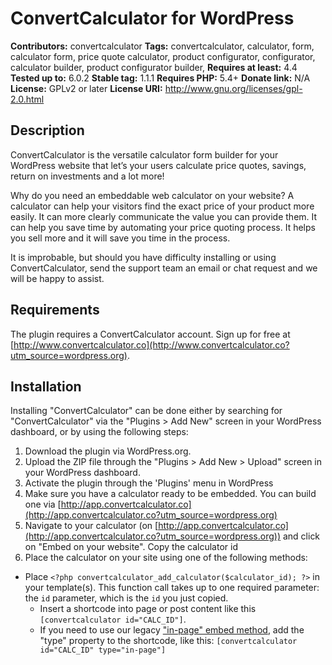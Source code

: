 # ConvertCalculator for WordPress

**Contributors:** convertcalculator
**Tags:** convertcalculator, calculator, form, calculator form, price quote calculator, product configurator, configurator, calculator builder, product configurator builder,
**Requires at least:** 4.4
**Tested up to:** 6.0.2
**Stable tag:** 1.1.1
**Requires PHP:** 5.4+
**Donate link:** N/A
**License:** GPLv2 or later
**License URI:** http://www.gnu.org/licenses/gpl-2.0.html

## Description

ConvertCalculator is the versatile calculator form builder for your WordPress website that let’s your users calculate price quotes, savings, return on investments and a lot more!

Why do you need an embeddable web calculator on your website?
A calculator can help your visitors find the exact price of your product more easily. It can more clearly communicate the value you can provide them. It can help you save time by automating your price quoting process. It helps you sell more and it will save you time in the process.

It is improbable, but should you have difficulty installing or using ConvertCalculator, send the support team an email or chat request and we will be happy to assist.

## Requirements

The plugin requires a ConvertCalculator account. Sign up for free at [http://www.convertcalculator.co](http://www.convertcalculator.co?utm_source=wordpress.org).

## Installation

Installing "ConvertCalculator" can be done either by searching for "ConvertCalculator" via the "Plugins > Add New" screen in your WordPress dashboard, or by using the following steps:

1. Download the plugin via WordPress.org.
2. Upload the ZIP file through the "Plugins > Add New > Upload" screen in your WordPress dashboard.
3. Activate the plugin through the 'Plugins' menu in WordPress
4. Make sure you have a calculator ready to be embedded. You can build one via [http://app.convertcalculator.co](http://app.convertcalculator.co?utm_source=wordpress.org)
5. Navigate to your calculator (on [http://app.convertcalculator.co](http://app.convertcalculator.co?utm_source=wordpress.org)) and click on "Embed on your website". Copy the calculator id
6. Place the calculator on your site using one of the following methods:

- Place `<?php convertcalculator_add_calculator($calculator_id); ?>` in your template(s). This function call takes up to one required parameter: the `id` parameter, which is the `id` you just copied.
  - Insert a shortcode into page or post content like this `[convertcalculator id="CALC_ID"]`.
  - If you need to use our legacy ["in-page" embed method](https://www.convertcalculator.com/help/embedding/#framed-embed-vs-in-page-embed), add the "type" property to the shortcode, like this: `[convertcalculator id="CALC_ID" type="in-page"]`
